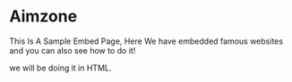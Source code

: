 # Aimzone
This Is A Sample Embed Page, Here We have embedded famous websites and you can also see how to do it!

we will be doing it in HTML.
